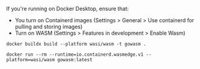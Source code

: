 If you're running on Docker Desktop, ensure that:
- You turn on Containerd images (Settings > General > Use containerd for pulling and storing images)
- Turn on WASM (Settings > Features in development > Enable Wasm)

```
docker buildx build --platform wasi/wasm -t gowasm .
```

```
docker run --rm --runtime=io.containerd.wasmedge.v1 --platform=wasi/wasm gowasm:latest
```